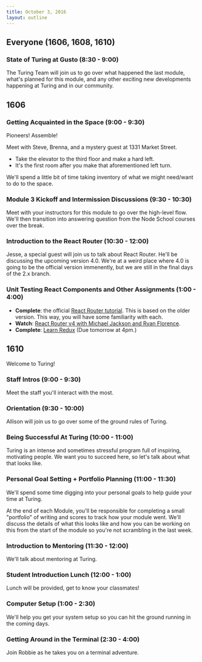 ```yaml
---
title: October 3, 2016
layout: outline
---
```


## Everyone (1606, 1608, 1610)

### State of Turing at Gusto (8:30 - 9:00)

The Turing Team will join us to go over what happened the last module, what's planned for this module, and any other exciting new developments happening at Turing and in our community.

## 1606

### Getting Acquainted in the Space (9:00 - 9:30)

Pioneers! Assemble!

Meet with Steve, Brenna, and a mystery guest at 1331 Market Street.

- Take the elevator to the third floor and make a hard left.
- It's the first room after you make that aforementioned left turn.

We'll spend a little bit of time taking inventory of what we might need/want to do to the space.

### Module 3 Kickoff and Intermission Discussions (9:30 - 10:30)

Meet with your instructors for this module to go over the high-level flow. We'll then transition into answering question from the Node School courses over the break.

### Introduction to the React Router (10:30 - 12:00)

Jesse, a special guest will join us to talk about React Router. He'll be discussing the upcoming version 4.0. We're at a weird place where 4.0 is going to be the official version immenently, but we are still in the final days of the 2.x branch.

### Unit Testing React Components and Other Assignments (1:00 - 4:00)

- **Complete**: the official [React Router tutorial](https://github.com/reactjs/react-router-tutorial/tree/master/lessons/01-setting-up). This is based on the older version. This way, you will have some familiarity with each.
- **Watch**: [React Router v4 with Michael Jackson and Ryan Florence](https://www.youtube.com/watch?v=Vur2dAFZ4GE).
- **Complete**: [Learn Redux](https://learnredux.com/) (Due tomorrow at 4pm.)


## 1610

Welcome to Turing!

### Staff Intros (9:00 - 9:30)

Meet the staff you'll interact with the most.

### Orientation (9:30 - 10:00)

Allison will join us to go over some of the ground rules of Turing.

### Being Successful At Turing (10:00 - 11:00)

Turing is an intense and sometimes stressful program full of inspiring, motivating people. We want you to succeed here, so let's talk about what that looks like.

### Personal Goal Setting + Portfolio Planning (11:00 - 11:30)

We'll spend some time digging into your personal goals to help guide your time at Turing.

At the end of each Module, you'll be responsible for completing a small "portfolio" of writing and scores to track how your module went. We'll discuss the details of what this looks like and how you can be working on this from the start of the module so you're not scrambling in the last week.

### Introduction to Mentoring (11:30 - 12:00)

We'll talk about mentoring at Turing.

### Student Introduction Lunch (12:00 - 1:00)

Lunch will be provided, get to know your classmates!

### Computer Setup (1:00 - 2:30)

We'll help you get your system setup so you can hit the ground running in the coming days.

### Getting Around in the Terminal (2:30 - 4:00)

Join Robbie as he takes you on a terminal adventure.
